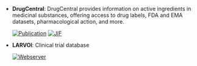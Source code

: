 



- **DrugCentral**: DrugCentral provides information on active ingredients in medicinal substances, offering access to drug labels, FDA and EMA datasets, pharmacological action, and more.  

    [![Publication](https://img.shields.io/badge/Publication-Citations:2-blue?style=for-the-badge&logo=bookstack)](https://doi.org/10.1007/s10822-023-00529-x) 
    [![JIF](https://img.shields.io/badge/Impact_Factor-3.00-purple?style=for-the-badge&logo=academia)](https://doi.org/10.1007/s10822-023-00529-x)



- **LARVOl**: Clinical trial database  


    [![Webserver](https://img.shields.io/badge/Webserver-online-brightgreen?style=for-the-badge&logo=cachet&logoColor=65FF8F)](https://sigma.larvol.com/) 

